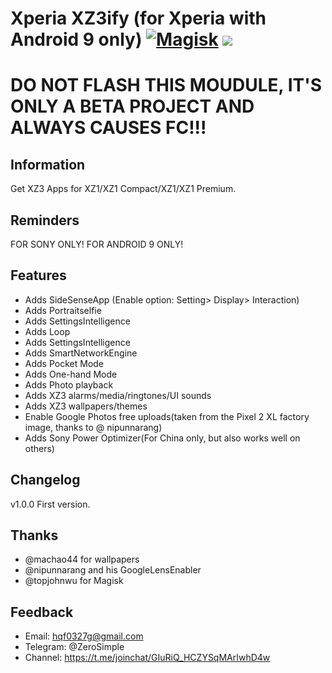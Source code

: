 # Xperia XZ3ify (for Xperia with Android 9 only) [![Magisk](https://img.shields.io/badge/Magisk-17%2B-00B39B.svg?style=flat-square)](https://forum.xda-developers.com/apps/magisk/official-magisk-v7-universal-systemless-t3473445) <a href="https://t.me/joinchat/GIuRiQ_HCZYSqMArIwhD4w"><img src="https://img.shields.io/badge/Telegram-Channel-blue.svg"></a>
</p>

# DO NOT FLASH THIS MOUDULE, IT'S ONLY A BETA PROJECT AND ALWAYS CAUSES FC!!!
## Information
Get XZ3 Apps for XZ1/XZ1 Compact/XZ1/XZ1 Premium.

## Reminders
FOR SONY ONLY! FOR ANDROID 9 ONLY!

## Features
- Adds SideSenseApp (Enable option: Setting> Display> Interaction)
- Adds Portraitselfie
- Adds SettingsIntelligence
- Adds Loop
- Adds SettingsIntelligence
- Adds SmartNetworkEngine
- Adds Pocket Mode
- Adds One-hand Mode
- Adds Photo playback
- Adds XZ3 alarms/media/ringtones/UI sounds
- Adds XZ3 wallpapers/themes
- Enable Google Photos free uploads(taken from the Pixel 2 XL factory image, thanks to @ nipunnarang)
- Adds Sony Power Optimizer(For China only, but also works well on others)

## Changelog
v1.0.0 First version.

## Thanks
- @machao44 for wallpapers
- @nipunnarang and his GoogleLensEnabler
- @topjohnwu for Magisk

## Feedback
- Email: hqf0327g@gmail.com
- Telegram: @ZeroSimple
- Channel: https://t.me/joinchat/GIuRiQ_HCZYSqMArIwhD4w
